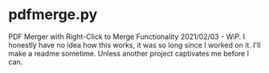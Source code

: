# pdfmerge.py
PDF Merger with Right-Click to Merge Functionality
2021/02/03 - WiP. I honestly have no idea how this works, it was so long since I worked on it. I'll make a readme sometime. Unless another project captivates me before I can.
